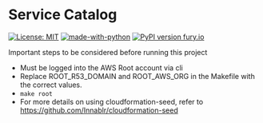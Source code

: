 Service Catalog
======
[![License: MIT](https://img.shields.io/badge/License-MIT-yellow.svg)](https://opensource.org/licenses/MIT)
[![made-with-python](https://img.shields.io/badge/Made%20with-Python-1f425f.svg)](https://www.python.org/)
[![PyPI version fury.io](https://badge.fury.io/py/cloudformation-seed.svg)](https://pypi.org/project/cloudformation-seed/)

Important steps to be considered before running this project
* Must be logged into the AWS Root account via cli
* Replace ROOT_R53_DOMAIN and ROOT_AWS_ORG in the Makefile with the correct values.
* ``` make root ```
* For more details on using cloudformation-seed, refer to https://github.com/Innablr/cloudformation-seed
